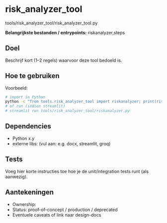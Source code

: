 # risk_analyzer_tool

 tools/risk_analyzer_tool/risk_analyzer_tool.py

**Belangrijkste bestanden / entrypoints:** riskanalyzer,steps

## Doel
Beschrijf kort (1–2 regels) waarvoor deze tool bedoeld is.

## Hoe te gebruiken
Voorbeeld:
```bash
# import in Python
python -c "from tools.risk_analyzer_tool import riskanalyzer; print(riskanalyzer.__doc__)"
# of run (indien streamlit)
# streamlit run tools/risk_analyzer_tool/riskanalyzer.py
```

## Dependencies
- Python x.y
- externe libs: (vul aan: e.g. docx, streamlit, groq)

## Tests
Voeg hier korte instructies toe hoe je de unit/integration tests runt (als aanwezig).

## Aantekeningen
- Ownership: <naam>
- Status: proof-of-concept / production / deprecated
- Eventuele caveats of link naar design-docs

